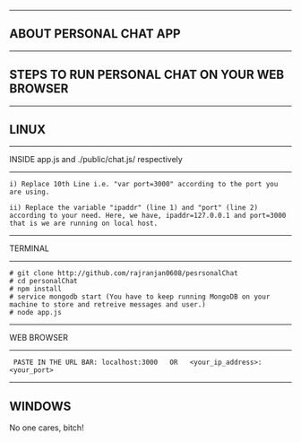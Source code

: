 ------------------------
ABOUT PERSONAL CHAT APP
------------------------
  





-----------------------------------
STEPS TO RUN PERSONAL CHAT ON YOUR WEB BROWSER
-----------------------------------

---------
LINUX
---------
  
  ________________________________________________
  INSIDE app.js and ./public/chat.js/ respectively
  ________________________________________________

    i) Replace 10th Line i.e. "var port=3000" according to the port you are using.

    ii) Replace the variable "ipaddr" (line 1) and "port" (line 2) according to your need. Here, we have, ipaddr=127.0.0.1 and port=3000 that is we are running on local host. 


  _________
  TERMINAL
  _________
 
 	# git clone http://github.com/rajranjan0608/pesrsonalChat
 	# cd personalChat
 	# npm install
 	# service mongodb start (You have to keep running MongoDB on your machine to store and retreive messages and user.)
	# node app.js
  
  ____________
  WEB BROWSER
  ____________

	 PASTE IN THE URL BAR: localhost:3000   OR   <your_ip_address>:<your_port>

---------
WINDOWS
---------


No one cares, bitch!
	

